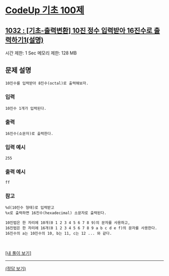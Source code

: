 # [CodeUp 기초 100제](https://codeup.kr/problem.php)

## [1032 : [기초-출력변환] 10진 정수 입력받아 16진수로 출력하기1(설명)](https://codeup.kr/problem.php?id=1032)

시간 제한: 1 Sec  메모리 제한: 128 MB

## 문제 설명

    10진수를 입력받아 8진수(octal)로 출력해보자.

### 입력

    10진수 1개가 입력된다.

### 출력

    16진수(소문자)로 출력한다.

### 입력 예시

    255

### 출력 예시

    ff

### 참고

    %d(10진수 형태)로 입력받고
    %x로 출력하면 16진수(hexadecimal) 소문자로 출력된다.

    10진법은 한 자리에 10개(0 1 2 3 4 5 6 7 8 9)의 문자를 사용하고,
    16진법은 한 자리에 16개(0 1 2 3 4 5 6 7 8 9 a b c d e f)의 문자를 사용한다.
    16진수의 a는 10진수의 10, b는 11, c는 12 ... 와 같다.

</br>

[[내 풀이 보기]](https://github.com/flexboni/code_up/blob/master/1032/myCode.cpp)

---

[(정답 보기)](https://codeup.kr/showsource.php?id=425043)

